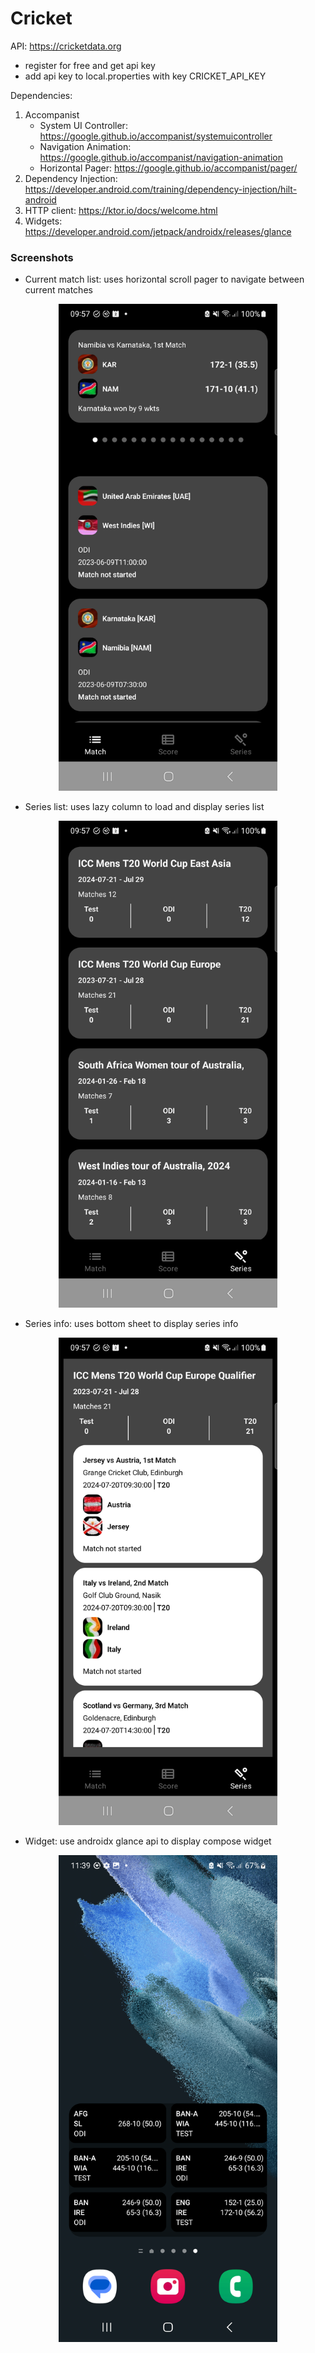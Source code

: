 # Cricket

API: https://cricketdata.org
- register for free and get api key
- add api key to local.properties with key CRICKET_API_KEY

Dependencies:
1. Accompanist
   - System UI Controller: https://google.github.io/accompanist/systemuicontroller
   - Navigation Animation: https://google.github.io/accompanist/navigation-animation
   - Horizontal Pager: https://google.github.io/accompanist/pager/
2. Dependency Injection: https://developer.android.com/training/dependency-injection/hilt-android
3. HTTP client: https://ktor.io/docs/welcome.html
4. Widgets: https://developer.android.com/jetpack/androidx/releases/glance

### Screenshots
- Current match list: uses horizontal scroll pager to navigate between current matches
<p align="center">
<img width="350" src="screenshot/current_matches.png?raw=true">
</p>

- Series list: uses lazy column to load and display series list
<p align="center">
<img width="350" src="screenshot/series_list.png?raw=true">
</p>

- Series info: uses bottom sheet to display series info
<p align="center">
<img width="350" src="screenshot/series_info_bottom_sheet.png?raw=true">
</p>

- Widget: use androidx glance api to display compose widget
<p align="center">
<img width="350" src="screenshot/current_match_widget.png?raw=true">
</p>
